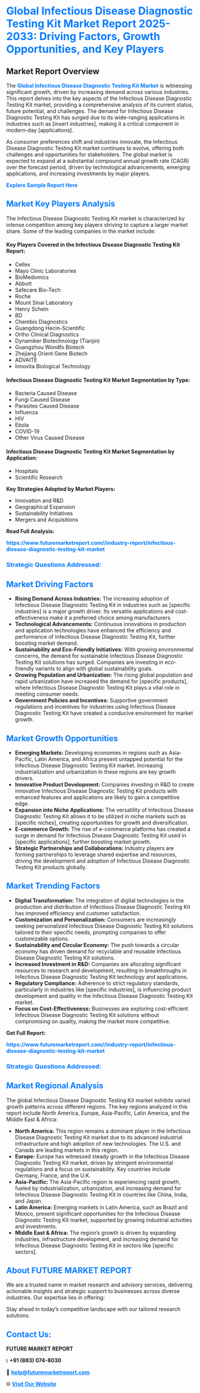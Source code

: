 <h1 style="color: #007BFF;">Global Infectious Disease Diagnostic Testing Kit Market Report 2025-2033: Driving Factors, Growth Opportunities, and Key Players</h1>

<section id="overview">
<h2>Market Report Overview</h2>
<p>The <a href="https://www.futuremarketreport.com//industry-report/infectious-disease-diagnostic-testing-kit-market" style="color: #007BFF; text-decoration: none;"><strong>Global Infectious Disease Diagnostic Testing Kit Market</strong></a> is witnessing significant growth, driven by increasing demand across various industries. This report delves into the key aspects of the Infectious Disease Diagnostic Testing Kit market, providing a comprehensive analysis of its current status, future potential, and challenges. The demand for Infectious Disease Diagnostic Testing Kit has surged due to its wide-ranging applications in industries such as [insert industries], making it a critical component in modern-day [applications].</p>
<p>As consumer preferences shift and industries innovate, the Infectious Disease Diagnostic Testing Kit market continues to evolve, offering both challenges and opportunities for stakeholders. The global market is expected to expand at a substantial compound annual growth rate (CAGR) over the forecast period, driven by technological advancements, emerging applications, and increasing investments by major players.</p>
</section>

<section id="overview">
<p><a href="https://www.futuremarketreport.com//request-sample/reportId=79205" style="color: #007BFF; text-decoration: none;"><strong>Explore Sample Report Here</strong></a></p>
</section>

<section id="key-players">
<h2 style="color: #007BFF;">Market Key Players Analysis</h2>
<p>The Infectious Disease Diagnostic Testing Kit market is characterized by intense competition among key players striving to capture a larger market share. Some of the leading companies in the market include:</p>
<h4>Key Players Covered in the Infectious Disease Diagnostic Testing Kit Report:</h4>
<ul><li>Cellex</li><li>Mayo Clinic Laboratories</li><li>BioMedomics</li><li>Abbott</li><li>Safecare Bio-Tech</li><li>Roche</li><li>Mount Sinai Laboratory</li><li>Henry Schein</li><li>BD</li><li>Chembio Diagnostics</li><li>Guangdong Hecin-Scientific</li><li>Ortho Clinical Diagnostics</li><li>Dynamiker Biotechnology (Tianjin)</li><li>Guangzhou Wondfo Biotech</li><li>Zhejiang Orient Gene Biotech</li><li>ADVAITE</li><li>Innovita Biological Technology</li></ul>
<h4>Infectious Disease Diagnostic Testing Kit Market Segmentation by Type:</h4>
<ul><li>Bacteria Caused Disease</li><li>Fungi Caused Disease</li><li>Parasites Caused Disease</li><li>Influenza</li><li>HIV</li><li>Ebola</li><li>COVID-19</li><li>Other Virus Caused Disease</li></ul>

<h4>Infectious Disease Diagnostic Testing Kit Market Segmentation by Application:</h4>
<ul><li>Hospitals</li><li>Scientific Research</li></ul>
<p><strong>Key Strategies Adopted by Market Players:</strong></p>
<ul>
<li>Innovation and R&D</li>
<li>Geographical Expansion</li>
<li>Sustainability Initiatives</li>
<li>Mergers and Acquisitions</li>
</ul>
</section>

<section>
<p><strong>Read Full Analysis: </strong></p><a href="https://www.futuremarketreport.com//industry-report/infectious-disease-diagnostic-testing-kit-market" style="color: #007BFF; text-decoration: none;"><strong>https://www.futuremarketreport.com//industry-report/infectious-disease-diagnostic-testing-kit-market</strong></a>
<h3 style="color: #007BFF;">Strategic Questions Addressed:</h3>
</section>

<section id="driving-factors">
<h2 style="color: #007BFF;">Market Driving Factors</h2>
<ul>
<li><strong>Rising Demand Across Industries:</strong> The increasing adoption of Infectious Disease Diagnostic Testing Kit in industries such as [specific industries] is a major growth driver. Its versatile applications and cost-effectiveness make it a preferred choice among manufacturers.</li>
<li><strong>Technological Advancements:</strong> Continuous innovations in production and application technologies have enhanced the efficiency and performance of Infectious Disease Diagnostic Testing Kit, further boosting market demand.</li>
<li><strong>Sustainability and Eco-Friendly Initiatives:</strong> With growing environmental concerns, the demand for sustainable Infectious Disease Diagnostic Testing Kit solutions has surged. Companies are investing in eco-friendly variants to align with global sustainability goals.</li>
<li><strong>Growing Population and Urbanization:</strong> The rising global population and rapid urbanization have increased the demand for [specific products], where Infectious Disease Diagnostic Testing Kit plays a vital role in meeting consumer needs.</li>
<li><strong>Government Policies and Incentives:</strong> Supportive government regulations and incentives for industries using Infectious Disease Diagnostic Testing Kit have created a conducive environment for market growth.</li>
</ul>
</section>

<section id="growth-opportunities">
<h2 style="color: #007BFF;">Market Growth Opportunities</h2>
<ul>
<li><strong>Emerging Markets:</strong> Developing economies in regions such as Asia-Pacific, Latin America, and Africa present untapped potential for the Infectious Disease Diagnostic Testing Kit market. Increasing industrialization and urbanization in these regions are key growth drivers.</li>
<li><strong>Innovative Product Development:</strong> Companies investing in R&D to create innovative Infectious Disease Diagnostic Testing Kit products with enhanced features and applications are likely to gain a competitive edge.</li>
<li><strong>Expansion into Niche Applications:</strong> The versatility of Infectious Disease Diagnostic Testing Kit allows it to be utilized in niche markets such as [specific niches], creating opportunities for growth and diversification.</li>
<li><strong>E-commerce Growth:</strong> The rise of e-commerce platforms has created a surge in demand for Infectious Disease Diagnostic Testing Kit used in [specific applications], further boosting market growth.</li>
<li><strong>Strategic Partnerships and Collaborations:</strong> Industry players are forming partnerships to leverage shared expertise and resources, driving the development and adoption of Infectious Disease Diagnostic Testing Kit products globally.</li>
</ul>
</section>

<section id="trending-factors">
<h2 style="color: #007BFF;">Market Trending Factors</h2>
<ul>
<li><strong>Digital Transformation:</strong> The integration of digital technologies in the production and distribution of Infectious Disease Diagnostic Testing Kit has improved efficiency and customer satisfaction.</li>
<li><strong>Customization and Personalization:</strong> Consumers are increasingly seeking personalized Infectious Disease Diagnostic Testing Kit solutions tailored to their specific needs, prompting companies to offer customizable options.</li>
<li><strong>Sustainability and Circular Economy:</strong> The push towards a circular economy has driven demand for recyclable and reusable Infectious Disease Diagnostic Testing Kit solutions.</li>
<li><strong>Increased Investment in R&D:</strong> Companies are allocating significant resources to research and development, resulting in breakthroughs in Infectious Disease Diagnostic Testing Kit technology and applications.</li>
<li><strong>Regulatory Compliance:</strong> Adherence to strict regulatory standards, particularly in industries like [specific industries], is influencing product development and quality in the Infectious Disease Diagnostic Testing Kit market.</li>
<li><strong>Focus on Cost-Effectiveness:</strong> Businesses are exploring cost-efficient Infectious Disease Diagnostic Testing Kit solutions without compromising on quality, making the market more competitive.</li>
</ul>
</section>

<section>
<p><strong>Get Full Report: </strong></p><a href="https://www.futuremarketreport.com//industry-report/infectious-disease-diagnostic-testing-kit-market" style="color: #007BFF; text-decoration: none;"><strong>https://www.futuremarketreport.com//industry-report/infectious-disease-diagnostic-testing-kit-market</strong></a>
<h3 style="color: #007BFF;">Strategic Questions Addressed:</h3>
</section>


<section id="regional-analysis">
<h2 style="color: #007BFF;">Market Regional Analysis</h2>
<p>The global Infectious Disease Diagnostic Testing Kit market exhibits varied growth patterns across different regions. The key regions analyzed in this report include North America, Europe, Asia-Pacific, Latin America, and the Middle East & Africa:</p>
<ul>
<li><strong>North America:</strong> This region remains a dominant player in the Infectious Disease Diagnostic Testing Kit market due to its advanced industrial infrastructure and high adoption of new technologies. The U.S. and Canada are leading markets in this region.</li>
<li><strong>Europe:</strong> Europe has witnessed steady growth in the Infectious Disease Diagnostic Testing Kit market, driven by stringent environmental regulations and a focus on sustainability. Key countries include Germany, France, and the U.K.</li>
<li><strong>Asia-Pacific:</strong> The Asia-Pacific region is experiencing rapid growth, fueled by industrialization, urbanization, and increasing demand for Infectious Disease Diagnostic Testing Kit in countries like China, India, and Japan.</li>
<li><strong>Latin America:</strong> Emerging markets in Latin America, such as Brazil and Mexico, present significant opportunities for the Infectious Disease Diagnostic Testing Kit market, supported by growing industrial activities and investments.</li>
<li><strong>Middle East & Africa:</strong> The region’s growth is driven by expanding industries, infrastructure development, and increasing demand for Infectious Disease Diagnostic Testing Kit in sectors like [specific sectors].</li>
</ul>
</section>

<footer>
<h2 style="color: #007BFF;">About FUTURE MARKET REPORT</h2>
<p>We are a trusted name in market research and advisory services, delivering actionable insights and strategic support to businesses across diverse industries. Our expertise lies in offering:</p>

<p>Stay ahead in today’s competitive landscape with our tailored research solutions.</p>

<h2 style="color: #007BFF;">Contact Us:</h2>
<p><strong>FUTURE MARKET REPORT</strong></p>
<p>📞 <strong>+91 (883) 074-8030</strong></p>
<p>📧 <strong><a href="mailto:help@futuremarketreport.com" style="color: #007BFF;">help@futuremarketreport.com</a></strong></p>
<p>🌐 <strong><a href="https://www.futuremarketreport.com/" style="color: #007BFF;">Visit Our Website</a></strong></p>
</footer>